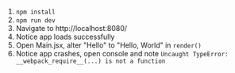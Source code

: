 1. `npm install`
2. `npm run dev`
3. Navigate to http://localhost:8080/
4. Notice app loads successfully
5. Open Main.jsx, alter "Hello" to "Hello, World" in `render()`
6. Notice app crashes, open console and note `Uncaught TypeError: __webpack_require__(...) is not a function`
